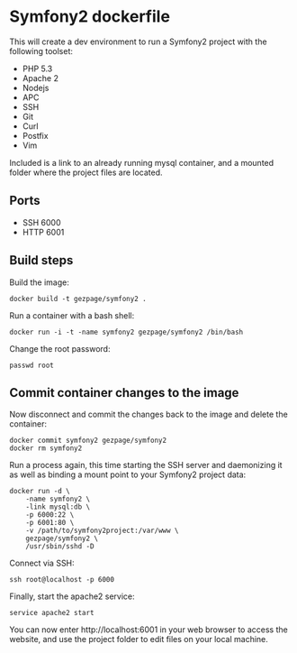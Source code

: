 # Symfony2 dockerfile

This will create a dev environment to run a Symfony2 project with the
following toolset:

* PHP 5.3
* Apache 2
* Nodejs
* APC
* SSH
* Git
* Curl
* Postfix
* Vim

Included is a link to an already running mysql container, and a mounted
folder where the project files are located.

## Ports

* SSH  6000
* HTTP 6001

## Build steps

Build the image:

    docker build -t gezpage/symfony2 .

Run a container with a bash shell:

    docker run -i -t -name symfony2 gezpage/symfony2 /bin/bash

Change the root password:

    passwd root

## Commit container changes to the image

Now disconnect and commit the changes back to the image and delete the
container:

    docker commit symfony2 gezpage/symfony2
    docker rm symfony2

Run a process again, this time starting the SSH server and daemonizing it as well as binding a mount point to your Symfony2 project data:

    docker run -d \
        -name symfony2 \
        -link mysql:db \
        -p 6000:22 \
        -p 6001:80 \
        -v /path/to/symfony2project:/var/www \
        gezpage/symfony2 \
        /usr/sbin/sshd -D

Connect via SSH:

    ssh root@localhost -p 6000

Finally, start the apache2 service:

    service apache2 start

You can now enter http://localhost:6001 in your web browser to access
the website, and use the project folder to edit files on your local
machine.
